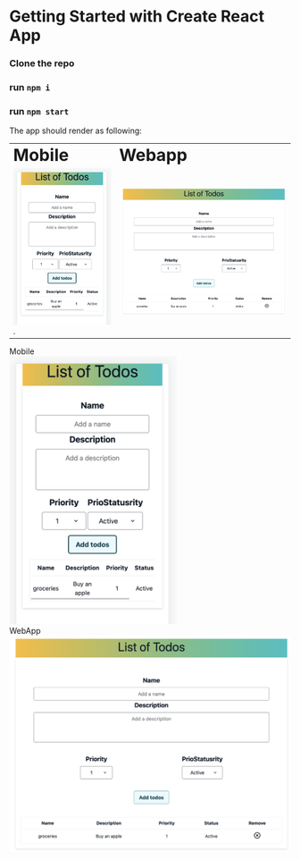 # Getting Started with Create React App

### Clone the repo
### run `npm i`
### run `npm start`

The app should render as following:

<table border="0">
 <tr>
    <td><b style="font-size:30px">Mobile</b></td>
    <td><b style="font-size:30px">Webapp</b></td>
 </tr>
 <tr>
    <td><img src="mobile.png" alt="mobile" width="300"/>.</td>
    <td><img src="webapp.png" alt="webapp" width="600"/></td>
 </tr>
</table>





<div>Mobile</div>
<div><img src="mobile.png" alt="mobile" width="300"/></div>

<div>WebApp</div>
<div><img src="webapp.png" alt="webapp" width="600"/></div>

